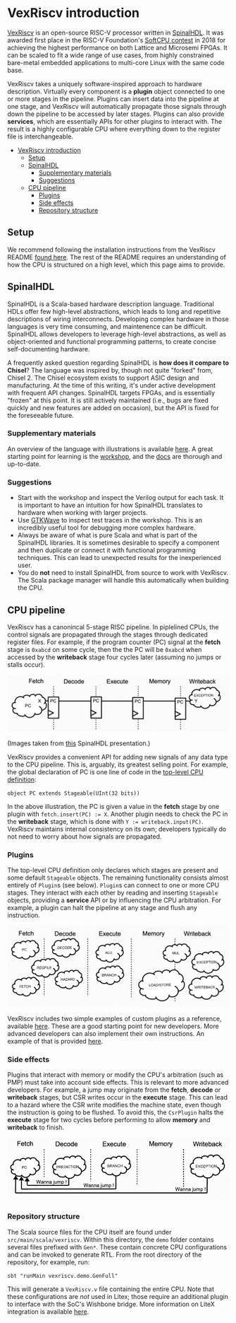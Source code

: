 # VexRiscv introduction
[VexRiscv](https://github.com/SpinalHDL/VexRiscv) is an open-source RISC-V processor written in [SpinalHDL](https://github.com/SpinalHDL/SpinalHDL). It was awarded first place in the RISC-V Foundation's [SoftCPU contest](https://riscv.org/blog/2018/12/risc-v-softcpu-contest-highlights/) in 2018 for achieving the highest performance on both Lattice and Microsemi FPGAs. It can be scaled to fit a wide range of use cases, from highly constrained bare-metal embedded applications to multi-core Linux with the same code base.

VexRiscv takes a uniquely software-inspired approach to hardware description. Virtually every component is a __plugin__ object connected to one or more stages in the pipeline. Plugins can insert data into the pipeline at one stage, and VexRiscv will automatically propagate those signals through down the pipeline to be accessed by later stages. Plugins can also provide __services__, which are essentially APIs for other plugins to interact with. The result is a highly configurable CPU where everything down to the register file is interchangeable.

- [VexRiscv introduction](#vexriscv-introduction)
  - [Setup](#setup)
  - [SpinalHDL](#spinalhdl)
    - [Supplementary materials](#supplementary-materials)
    - [Suggestions](#suggestions)
  - [CPU pipeline](#cpu-pipeline)
    - [Plugins](#plugins)
    - [Side effects](#side-effects)
    - [Repository structure](#repository-structure)

## Setup
We recommend following the installation instructions from the VexRiscv README [found here](https://github.com/SpinalHDL/VexRiscv/blob/master/src/main/scala/vexriscv/demo/CustomInstruction.scala). The rest of the README requires an understanding of how the CPU is structured on a high level, which this page aims to provide.

## SpinalHDL
SpinalHDL is a Scala-based hardware description language. Traditional HDLs offer few high-level abstractions, which leads to long and repetitive descriptions of wiring interconnects. Developing complex hardware in those languages is very time consuming, and maintenence can be difficult. SpinalHDL allows developers to leverage high-level abstractions, as well as object-oriented and functional programming patterns, to create concise self-documenting hardware.

A frequently asked question regarding SpinalHDL is __how does it compare to Chisel__? The language was inspired by, though not quite "forked" from, Chisel 2. The Chisel ecosystem exists to support ASIC design and manufacturing. At the time of this writing, it's under active development with frequent API changes. SpinalHDL targets FPGAs, and is essentially "frozen" at this point. It is still actively maintained (i.e., bugs are fixed quickly and new features are added on occasion), but the API is fixed for the foreseeable future.

### Supplementary materials
An overview of the language with illustrations is available [here](https://cdn.jsdelivr.net/gh/SpinalHDL/SpinalDoc@master/presentation/en/presentation.pdf). A great starting point for learning is the [workshop](https://github.com/SpinalHDL/SpinalWorkshop), and the [docs](https://spinalhdl.github.io/SpinalDoc-RTD) are thorough and up-to-date.

### Suggestions
- Start with the workshop and inspect the Verilog output for each task. It is important to have an intuition for how SpinalHDL translates to hardware when working with larger projects.
- Use [GTKWave](http://gtkwave.sourceforge.net/) to inspect test traces in the workshop. This is an incredibly useful tool for debugging more complex hardware.
- Always be aware of what is pure Scala and what is part of the SpinalHDL libraries. It is sometimes desirable to specify a component and then duplicate or connect it with functional programming techniques. This can lead to unexpected results for the inexperienced user.
- You do __not__ need to install SpinalHDL from source to work with VexRiscv. The Scala package manager will handle this automatically when building the CPU.

## CPU pipeline
VexRiscv has a canonincal 5-stage RISC pipeline. In piplelined CPUs, the control signals are propagated through the stages through dedicated register files. For example, if the program counter (PC) signal at the __fetch__ stage is `0xabcd` on some cycle, then the the PC will be `0xabcd` when accessed by the __writeback__ stage four cycles later (assuming no jumps or stalls occur).

![VexRiscv pipeline](vexriscv_registers.png)

(Images taken from [this](https://cdn.jsdelivr.net/gh/SpinalHDL/SpinalDoc@master/presentation/en/motivation.pdf) SpinalHDL presentation.)

VexRiscv provides a convenient API for adding new signals of any data type to the CPU pipeline. This is, arguably, its greatest selling point. For example, the global declaration of PC is one line of code in the [top-level CPU definition](https://github.com/SpinalHDL/VexRiscv/blob/master/src/main/scala/vexriscv/VexRiscv.scala):
```
object PC extends Stageable(UInt(32 bits))
```
In the above illustration, the PC is given a value in the __fetch__ stage by one plugin with `fetch.insert(PC) := X`. Another plugin needs to check the PC in the __writeback__ stage, which is done with `Y := writeback.input(PC)`. VexRiscv maintains internal consistency on its own; developers typically do not need to worry about how signals are propagated.

### Plugins
The top-level CPU definition only declares which stages are present and some default `Stageable` objects. The remaining functionality consists almost entirely of `Plugin`s (see below). `Plugin`s can connect to one or more CPU stages. They interact with each other by reading and inserting `Stageable` objects, providing a __service__ API or by influencing the CPU arbitration. For example, a plugin can halt the pipeline at any stage and flush any instruction. 

![VexRiscv plugins](vexriscv_stages.png)

VexRiscv includes two simple examples of custom plugins as a reference, available [here](https://github.com/SpinalHDL/VexRiscv/blob/master/src/main/scala/vexriscv/demo/CustomCsrDemoPlugin.scala). These are a good starting point for new developers. More advanced developers can also implement their own instructions. An example of that is provided [here](https://github.com/SpinalHDL/VexRiscv/blob/master/src/main/scala/vexriscv/demo/CustomInstruction.scala).

### Side effects
Plugins that interact with memory or modify the CPU's arbitration (such as PMP) must take into account side effects. This is relevant to more advanced developers. For example, a jump may originate from the __fetch__, __decode__ or __writeback__ stages, but CSR writes occur in the __execute__ stage. This can lead to a hazard where the CSR write modifies the machine state, even though the instruction is going to be flushed. To avoid this, the `CsrPlugin` halts the __execute__ stage for two cycles before performing to allow __memory__ and __writeback__ to finish.

![VexRiscv side effects](vexriscv_jump.png)

### Repository structure
The Scala source files for the CPU itself are found under `src/main/scala/vexriscv`. Within this directory, the `demo` folder contains several files prefixed with `Gen*`. These contain concrete CPU configurations and can be invoked to generate RTL. From the root directory of the repository, for example, run:
```
sbt "runMain vexriscv.demo.GenFull"
```
This will generate a `VexRiscv.v` file containing the entire CPU. Note that these configurations are *not* used in Litex; those require an additional plugin to interface with the SoC's Wishbone bridge. More information on LiteX integration is available [here](vexrsicv_dev.md).